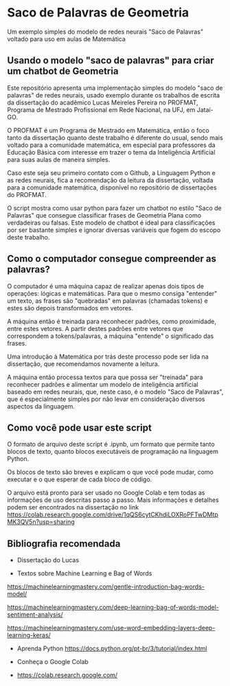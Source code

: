 # Saco de Palavras de Geometria
Um exemplo simples do modelo de redes neurais "Saco de Palavras" voltado
para uso em aulas de Matemática


## Usando o modelo "saco de palavras" para criar um chatbot de Geometria

Este repositório apresenta uma implementação simples do modelo "saco
de palavras" de redes neurais, usado exemplo durante os trabalhos de
escrita da dissertação do acadêmico Lucas Meireles Pereira no PROFMAT,
Programa de Mestrado Profissional em Rede Nacional, na UFJ, em
Jataí-GO.

O PROFMAT é um Programa de Mestrado em Matemática, então o foco tanto
da dissertação quanto deste trabalho é diferente do usual, sendo mais
voltado para a comunidade matemática, em especial para professores da
Educação Básica com interesse em trazer o tema da Inteligência
Artificial para suas aulas de maneira simples.

Caso este seja seu primeiro contato com o Github, a Linguagem Python e
as redes neurais, fica a recomendação da leitura da dissertação,
voltada para a comunidade matemática, disponível no repositório de dissertações do PROFMAT.

O script mostra como usar python para fazer um chatbot no estilo "Saco de Palavras" que consegue classificar frases de Geometria Plana como verdadeiras ou falsas. Este modelo de chatbot é ideal para classificações por ser bastante simples e ignorar diversas variáveis que fogem do escopo deste trabalho. 

## Como o computador consegue compreender as palavras?

O computador é uma máquina capaz de realizar apenas dois tipos de
operações: lógicas e matemáticas. Para que o mesmo consiga "entender"
um texto, as frases são "quebradas" em palavras (chamadas tokens) e
estes são depois transformados em vetores.

A máquina então é treinada para reconhecer padrões, como proximidade,
entre estes vetores. A partir destes padrões entre vetores que
correspondem a tokens/palavras, a máquina "entende" o significado das
frases.

Uma introdução à Matemática por trás deste processo pode ser lida na
dissertação, que recomendamos novamente a leitura.

A máquina então processa textos para que possa ser "treinada" para
reconhecer padrões e alimentar um modelo de inteligência artificial
baseado em redes neurais, que, neste caso, é o modelo "Saco de
Palavras", que é especialmente simples por não levar em consideração
diversos aspectos da linguagem.

## Como você pode usar este script

O formato de arquivo deste script é .ipynb, um formato que permite
tanto blocos de texto, quanto blocos executáveis de programação na
linguagem Python.

Os blocos de texto são breves e explicam o que você pode mudar, como
executar e o que esperar de cada bloco de código.

O arquivo está pronto para ser usado no Google Colab e tem todas as informações de uso descritas passo a passo. Mais informações e detalhes podem ser encontrados na dissertação no link https://colab.research.google.com/drive/1qQS6cytCKhdiLOXRoPFTwDMtpMK3QV5n?usp=sharing

## Bibliografia recomendada

* Dissertação do Lucas

* Textos sobre Machine Learning e Bag of Words

https://machinelearningmastery.com/gentle-introduction-bag-words-model/

https://machinelearningmastery.com/deep-learning-bag-of-words-model-sentiment-analysis/

https://machinelearningmastery.com/use-word-embedding-layers-deep-learning-keras/

* Aprenda Python
https://docs.python.org/pt-br/3/tutorial/index.html

* Conheça o Google Colab
* https://colab.research.google.com/
  

